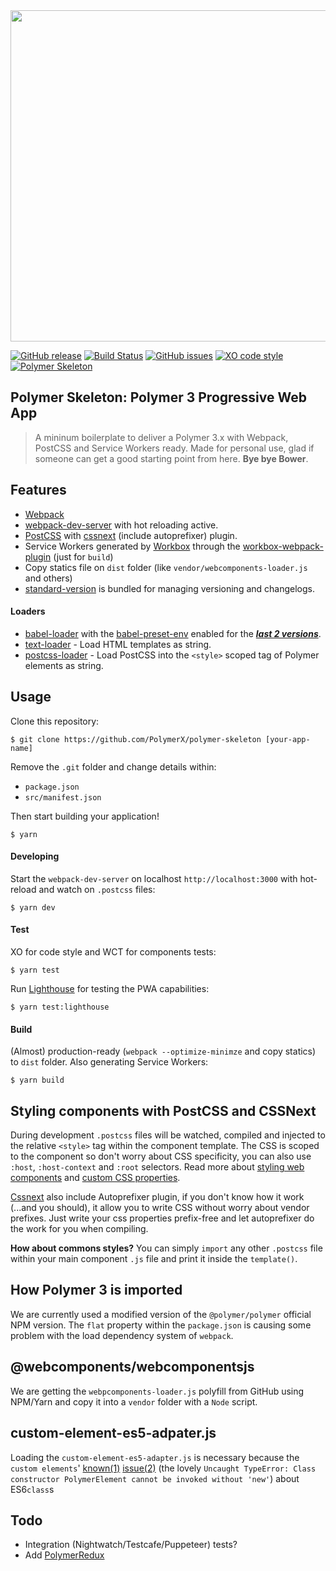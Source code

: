 <img src="http://i.imgur.com/OqurdD1.jpg" width="530">

[![GitHub release](https://img.shields.io/github/release/PolymerX/polymer-skeleton.svg?style=flat-square)](https://github.com/PolymerX/polymer-skeleton)
[![Build Status](https://travis-ci.org/PolymerX/polymer-skeleton.svg?style=flat-square&branch=master)](https://travis-ci.org/PolymerX/polymer-skeleton)
[![GitHub issues](https://img.shields.io/github/issues/PolymerX/polymer-skeleton.svg?style=flat-square)](https://github.com/PolymerX/polymer-skeleton/issues)
[![XO code style](https://img.shields.io/badge/code_style-XO-5ed9c7.svg?style=flat-square)](https://github.com/sindresorhus/xo)
[![Polymer Skeleton](https://img.shields.io/badge/polymerX-SKELETON-435877.svg?style=flat-square)](https://github.com/PolymerX/polymer-skeleton)


## Polymer Skeleton: **Polymer 3** Progressive Web App
> A mininum boilerplate to deliver a Polymer 3.x with Webpack, PostCSS and Service Workers ready.
> Made for personal use, glad if someone can get a good starting point from here. **Bye bye Bower**.


## Features

- [Webpack](https://webpack.js.org/)
- [webpack-dev-server](https://github.com/webpack/webpack-dev-server) with hot reloading active.
- [PostCSS](http://postcss.org/) with [cssnext](http://cssnext.io/) (include autoprefixer) plugin.
- Service Workers generated by [Workbox](https://workboxjs.org/) through the [workbox-webpack-plugin](https://www.npmjs.com/package/workbox-webpack-plugin) (just for `build`)
- Copy statics file on `dist` folder (like `vendor/webcomponents-loader.js` and others)
- [standard-version](https://github.com/conventional-changelog/standard-version) is bundled for managing versioning and changelogs.
#### Loaders
- [babel-loader](https://github.com/babel/babel-loader) with the [babel-preset-env](https://github.com/babel/babel-preset-env) enabled for the [***last 2 versions***](https://babeljs.io/docs/plugins/preset-env/).
- [text-loader](https://github.com/dfenstermaker/text-loader) - Load HTML templates as string.
- [postcss-loader](https://github.com/postcss/postcss-loader) - Load PostCSS into the `<style>` scoped tag of Polymer elements as string.

## Usage

Clone this repository:

	$ git clone https://github.com/PolymerX/polymer-skeleton [your-app-name]

Remove the `.git` folder and change details within:

- `package.json`
- `src/manifest.json`

Then start building your application!

	$ yarn

#### Developing

Start the `webpack-dev-server` on localhost `http://localhost:3000` with hot-reload and watch on `.postcss` files:

	$ yarn dev

#### Test

XO for code style and WCT for components tests:

	$ yarn test

Run [Lighthouse](https://github.com/GoogleChrome/lighthouse) for testing the PWA capabilities:

    $ yarn test:lighthouse

#### Build
(Almost) production-ready (`webpack --optimize-minimze` and copy statics) to `dist` folder. Also generating Service Workers:

	$ yarn build

## Styling components with PostCSS and CSSNext

During development `.postcss` files will be watched, compiled and injected to the relative `<style>` tag within the component template. The CSS is scoped to the component so don't worry about CSS specificity, you can also use `:host`, `:host-context` and `:root` selectors. Read more about [styling web components](https://www.polymer-project.org/2.0/docs/devguide/style-shadow-dom) and [custom CSS properties](https://www.polymer-project.org/2.0/docs/devguide/custom-css-properties).

[Cssnext](http://cssnext.io/) also include Autoprefixer plugin, if you don't know how it work (...and you should), it allow you to write CSS without worry about vendor prefixes. Just write your css properties prefix-free and let autoprefixer do the work for you when compiling.

**How about commons styles?**
You can simply `import` any other `.postcss` file within your main component `.js` file and print it inside the `template()`.

## How Polymer 3 is imported

We are currently used a modified version of the `@polymer/polymer` official NPM version. The `flat` property within the `package.json` is causing some problem with the load dependency system of `webpack`.

## @webcomponents/webcomponentsjs

We are getting the `webpcomponents-loader.js` polyfill from GitHub using NPM/Yarn and copy it into a `vendor` folder with a `Node` script.

## custom-element-es5-adpater.js

Loading the `custom-element-es5-adapter.js` is necessary because the `custom elements`' [known(1)](https://stackoverflow.com/questions/43520535/class-constructor-polymerelement-cannot-be-invoked-without-new/45097891#45097891) [issue(2)](https://github.com/webcomponents/custom-elements#es5-vs-es2015) (the lovely `Uncaught TypeError: Class constructor PolymerElement cannot be invoked without 'new'`) about ES6`class`s
## Todo

- Integration (Nightwatch/Testcafe/Puppeteer) tests?
- Add [PolymerRedux]()
